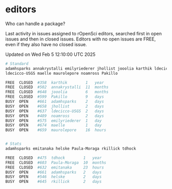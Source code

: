 # editors

Who can handle a package?

Last activity in issues assigned to rOpenSci editors, searched first in open
issues and then in closed issues. Editors with no open issues are FREE, even if
they also have no closed issue.


Updated on Wed Feb 5 12:10:00 UTC 2025

```bash
# Standard
adamhsparks annakrystalli emilyriederer jhollist jooolia karthik ldecicco
ldecicco-USGS maelle maurolepore noamross Pakillo

FREE  CLOSED  #358  karthik        1   year
FREE  CLOSED  #502  annakrystalli  11  months
FREE  CLOSED  #648  jooolia        6   months
FREE  CLOSED  #599  Pakillo        9   days
BUSY  OPEN    #661  adamhsparks    2   days
BUSY  OPEN    #658  jhollist       2   days
BUSY  OPEN    #637  ldecicco-USGS  2   days
BUSY  OPEN    #489  noamross       2   days
BUSY  OPEN    #575  emilyriederer  1   day
BUSY  OPEN    #674  maelle         1   day
BUSY  OPEN    #659  maurolepore    16  hours


# Stats
adamhsparks emitanaka helske Paula-Moraga rkillick tdhock

FREE  CLOSED  #475  tdhock        1   year
FREE  CLOSED  #603  Paula-Moraga  10  months
FREE  CLOSED  #632  emitanaka     23  hours
BUSY  OPEN    #661  adamhsparks   2   days
BUSY  OPEN    #546  helske        2   days
BUSY  OPEN    #645  rkillick      2   days
```

